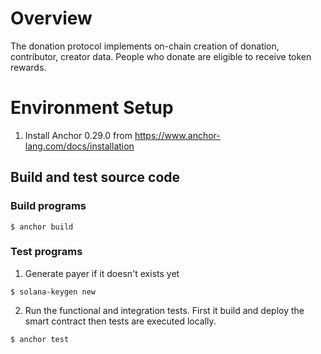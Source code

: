 # Overview

The donation protocol implements on-chain creation of donation, contributor, creator data.
People who donate are eligible to receive token rewards.


# Environment Setup

1. Install Anchor 0.29.0 from https://www.anchor-lang.com/docs/installation

## Build and test source code

### Build programs
```
$ anchor build
```

### Test programs
1. Generate payer if it doesn't exists yet
```
$ solana-keygen new
```
2. Run the functional and integration tests. First it build and deploy the smart contract then tests are executed locally.
```
$ anchor test
```